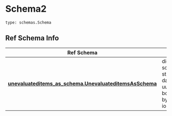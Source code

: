 # Schema2
```
type: schemas.Schema
```

## Ref Schema Info
Ref Schema | Input Type | Output Type
---------- | ---------- | -----------
[**unevaluateditems_as_schema.UnevaluateditemsAsSchema**](../../../../../../../../components/schema/unevaluateditems_as_schema.md) | dict, schemas.immutabledict, str, datetime.date, datetime.datetime, uuid.UUID, int, float, bool, None, list, tuple, bytes, io.FileIO, io.BufferedReader | schemas.immutabledict, str, float, int, bool, None, tuple, bytes, io.FileIO
